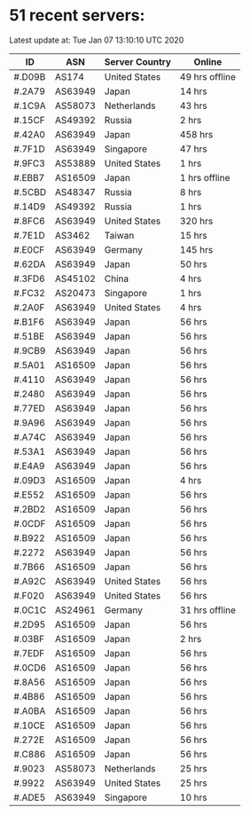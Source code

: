 # 51 recent servers:

Latest update at: Tue Jan 07 13:10:10 UTC 2020

| ID | ASN | Server Country | Online |
| -- | --- | -------------- | ------ |
| #.D09B | AS174 | United States | 49 hrs offline |
| #.2A79 | AS63949 | Japan | 14 hrs |
| #.1C9A | AS58073 | Netherlands | 43 hrs |
| #.15CF | AS49392 | Russia | 2 hrs |
| #.42A0 | AS63949 | Japan | 458 hrs |
| #.7F1D | AS63949 | Singapore | 47 hrs |
| #.9FC3 | AS53889 | United States | 1 hrs |
| #.EBB7 | AS16509 | Japan | 1 hrs offline |
| #.5CBD | AS48347 | Russia | 8 hrs |
| #.14D9 | AS49392 | Russia | 1 hrs |
| #.8FC6 | AS63949 | United States | 320 hrs |
| #.7E1D | AS3462 | Taiwan | 15 hrs |
| #.E0CF | AS63949 | Germany | 145 hrs |
| #.62DA | AS63949 | Japan | 50 hrs |
| #.3FD6 | AS45102 | China | 4 hrs |
| #.FC32 | AS20473 | Singapore | 1 hrs |
| #.2A0F | AS63949 | United States | 4 hrs |
| #.B1F6 | AS63949 | Japan | 56 hrs |
| #.51BE | AS63949 | Japan | 56 hrs |
| #.9CB9 | AS63949 | Japan | 56 hrs |
| #.5A01 | AS16509 | Japan | 56 hrs |
| #.4110 | AS63949 | Japan | 56 hrs |
| #.2480 | AS63949 | Japan | 56 hrs |
| #.77ED | AS63949 | Japan | 56 hrs |
| #.9A96 | AS63949 | Japan | 56 hrs |
| #.A74C | AS63949 | Japan | 56 hrs |
| #.53A1 | AS63949 | Japan | 56 hrs |
| #.E4A9 | AS63949 | Japan | 56 hrs |
| #.09D3 | AS16509 | Japan | 4 hrs |
| #.E552 | AS16509 | Japan | 56 hrs |
| #.2BD2 | AS16509 | Japan | 56 hrs |
| #.0CDF | AS16509 | Japan | 56 hrs |
| #.B922 | AS16509 | Japan | 56 hrs |
| #.2272 | AS63949 | Japan | 56 hrs |
| #.7B66 | AS16509 | Japan | 56 hrs |
| #.A92C | AS63949 | United States | 56 hrs |
| #.F020 | AS63949 | United States | 56 hrs |
| #.0C1C | AS24961 | Germany | 31 hrs offline |
| #.2D95 | AS16509 | Japan | 56 hrs |
| #.03BF | AS16509 | Japan | 2 hrs |
| #.7EDF | AS16509 | Japan | 56 hrs |
| #.0CD6 | AS16509 | Japan | 56 hrs |
| #.8A56 | AS16509 | Japan | 56 hrs |
| #.4B86 | AS16509 | Japan | 56 hrs |
| #.A0BA | AS16509 | Japan | 56 hrs |
| #.10CE | AS16509 | Japan | 56 hrs |
| #.272E | AS16509 | Japan | 56 hrs |
| #.C886 | AS16509 | Japan | 56 hrs |
| #.9023 | AS58073 | Netherlands | 25 hrs |
| #.9922 | AS63949 | United States | 25 hrs |
| #.ADE5 | AS63949 | Singapore | 10 hrs |

